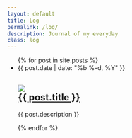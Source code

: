 ```yaml
---
layout: default
title: Log
permalink: /log/
description: Journal of my everyday
class: log
---
```


<ul class="post-list">
  {% for post in site.posts %}
    <li>
      <span class="post-meta">{{ post.date | date: "%b %-d, %Y" }}</span>
      <h2>
        <a class="post-link" href="{{ post.url | prepend: site.baseurl }}">
          <img src="{{ post.img }}" /><br />{{ post.title }}</a>
      </h2>
      <p>
        {{ post.description }}
      </p>
    </li>
  {% endfor %}
</ul>
<div style="clear: both;">&nbsp;</div>
